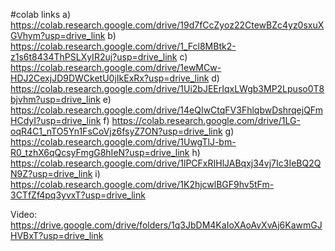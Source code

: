 #colab links
a) https://colab.research.google.com/drive/19d7fCcZyoz22CtewBZc4yz0sxuXGVhym?usp=drive_link
b) https://colab.research.google.com/drive/1_Fcl8MBtk2-z1s6t8434ThPSLXyIR2uj?usp=drive_link
c) https://colab.research.google.com/drive/1ewMCw-HDJ2CexjJD9DWCketU0jIkExRx?usp=drive_link
d) https://colab.research.google.com/drive/1Ui2bJEErIqxLWgb3MP2Lpuso0T8bjvhm?usp=drive_link
e) https://colab.research.google.com/drive/14eQIwCtqFV3FhlqbwDshrqejQFmHCdyI?usp=drive_link
f) https://colab.research.google.com/drive/1LG-oqR4C1_nTO5Yn1FsCoVjz6fsyZ7ON?usp=drive_link
g) https://colab.research.google.com/drive/1UwgTlJ-bm-R0_tzhX6qQcsyFmgG8hIeN?usp=drive_link
h) https://colab.research.google.com/drive/1lPCFxRIHlJABqxj34vj7Ic3IeBQ2QN9Z?usp=drive_link
i) https://colab.research.google.com/drive/1K2hjcwlBGF9hv5tFm-3CTfZf4pq3yvxT?usp=drive_link

Video: https://drive.google.com/drive/folders/1q3JbDM4KaIoXAoAvXvAj6KawmGJHVBxT?usp=drive_link
